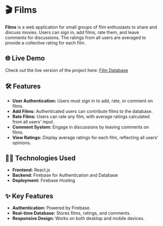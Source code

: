 # 🎬 Films

**Films** is a web application for small groups of film enthusiasts to share and discuss movies. Users can sign in, add films, rate them, and leave comments for discussions. The ratings from all users are averaged to provide a collective rating for each film.

## 🌐 Live Demo

Check out the live version of the project here: [Film Database](https://films-aed2d.web.app/)

## 🛠️ Features

- **User Authentication:** Users must sign in to add, rate, or comment on films.
- **Add Films:** Authenticated users can contribute films to the database.
- **Rate Films:** Users can rate any film, with average ratings calculated from all users' input.
- **Comment System:** Engage in discussions by leaving comments on films.
- **View Ratings:** Display average ratings for each film, reflecting all users' opinions.

## 🧑‍💻 Technologies Used

- **Frontend:** React.js
- **Backend:** Firebase for Authentication and Database
- **Deployment:** Firebase Hosting

## ✨ Key Features

- **Authentication:** Powered by Firebase.
- **Real-time Database:** Stores films, ratings, and comments.
- **Responsive Design:** Works on both desktop and mobile devices.

